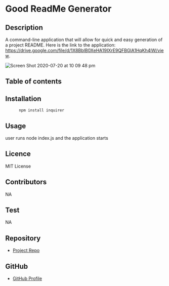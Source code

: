 
  # **Good ReadMe Generator**
  
  
  ## Description 
  
  A command-line application that will allow for quick and easy generation of a project README. Here is the link to the application:
  https://drive.google.com/file/d/1X8BbIB0XeHA19IXrE9QFBGlA1HqKh4lW/view.
  
  ![Screen Shot 2020-07-20 at 10 09 48 pm](https://user-images.githubusercontent.com/65053335/87936437-2b826780-cad6-11ea-9a4d-a932c3452225.png)
  
  ## Table of contents
  
  ## Installation
  
          npm install inquirer
  
  ## Usage
  
  user runs node index.js and the application starts
  
  ## Licence
  
  MIT License
  
  ## Contributors
  
  NA
  
  ## Test
  
  NA
  
  
  ## Repository
  
  - [Project Repo](https://github.com/triptishres/readme_generator)
  
  ## GitHub

  - [GitHub Profile](triptishres)
  
  
